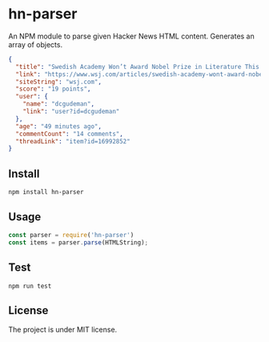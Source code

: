 # hn-parser
An NPM module to parse given Hacker News HTML content. Generates an array of objects.

```json
{
  "title": "Swedish Academy Won’t Award Nobel Prize in Literature This Year",
  "link": "https://www.wsj.com/articles/swedish-academy-wont-award-nobel-prize-in-literature-this-year-1525419104",
  "siteString": "wsj.com",
  "score": "19 points",
  "user": {
    "name": "dcgudeman",
    "link": "user?id=dcgudeman"
  },
  "age": "49 minutes ago",
  "commentCount": "14 comments",
  "threadLink": "item?id=16992852"
}
```

## Install
```
npm install hn-parser
```

## Usage
```js
const parser = require('hn-parser')
const items = parser.parse(HTMLString);
```

## Test
```
npm run test
```

## License
The project is under MIT license.